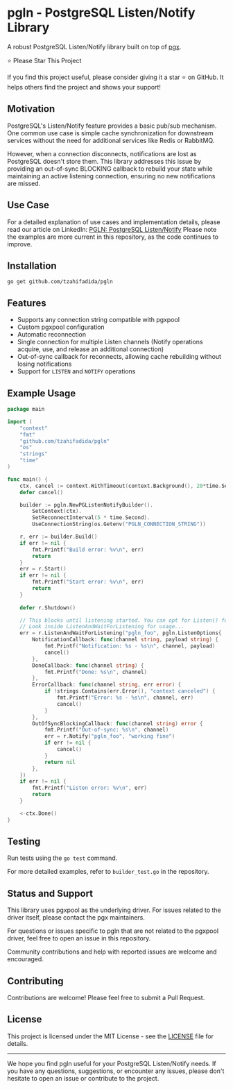# pgln - PostgreSQL Listen/Notify Library

A robust PostgreSQL Listen/Notify library built on top of [pgx](https://github.com/jackc/pgx).

⭐️ Please Star This Project

If you find this project useful, please consider giving it a star ⭐️ on GitHub. It helps others find the project and shows your support!

## Motivation

PostgreSQL's Listen/Notify feature provides a basic pub/sub mechanism. One common use case is simple cache synchronization for downstream services without the need for additional services like Redis or RabbitMQ.

However, when a connection disconnects, notifications are lost as PostgreSQL doesn't store them. This library addresses this issue by providing an out-of-sync BLOCKING callback to rebuild your state while maintaining an active listening connection, ensuring no new notifications are missed.

## Use Case

For a detailed explanation of use cases and implementation details, please read our article on LinkedIn: [PGLN: PostgreSQL Listen/Notify](https://www.linkedin.com/pulse/pgln-postgresql-listennotify-tzahi-fadida--q0nwf)
Please note the examples are more current in this repository, as the code continues to improve.

## Installation

```
go get github.com/tzahifadida/pgln
```

## Features

- Supports any connection string compatible with pgxpool
- Custom pgxpool configuration
- Automatic reconnection
- Single connection for multiple Listen channels (Notify operations acquire, use, and release an additional connection)
- Out-of-sync callback for reconnects, allowing cache rebuilding without losing notifications
- Support for `LISTEN` and `NOTIFY` operations

## Example Usage

```go
package main

import (
    "context"
    "fmt"
    "github.com/tzahifadida/pgln"
    "os"
    "strings"
    "time"
)

func main() {
    ctx, cancel := context.WithTimeout(context.Background(), 20*time.Second)
    defer cancel()

    builder := pgln.NewPGListenNotifyBuilder().
        SetContext(ctx).
        SetReconnectInterval(5 * time.Second).
        UseConnectionString(os.Getenv("PGLN_CONNECTION_STRING"))

    r, err := builder.Build()
    if err != nil {
        fmt.Printf("Build error: %v\n", err)
        return
    }
    err = r.Start()
    if err != nil {
        fmt.Printf("Start error: %v\n", err)
        return
    }
	
    defer r.Shutdown()

	// This blocks until listening started. You can opt for Listen() for non-blocking...
	// Look inside ListenAndWaitForListening for usage...
    err = r.ListenAndWaitForListening("pgln_foo", pgln.ListenOptions{
        NotificationCallback: func(channel string, payload string) {
            fmt.Printf("Notification: %s - %s\n", channel, payload)
            cancel()
        },
        DoneCallback: func(channel string) {
            fmt.Printf("Done: %s\n", channel)
        },
        ErrorCallback: func(channel string, err error) {
            if !strings.Contains(err.Error(), "context canceled") {
                fmt.Printf("Error: %s - %s\n", channel, err)
                cancel()
            }
        },
        OutOfSyncBlockingCallback: func(channel string) error {
            fmt.Printf("Out-of-sync: %s\n", channel)
            err = r.Notify("pgln_foo", "working fine")
            if err != nil {
                cancel()
            }
            return nil
        },
    })
    if err != nil {
        fmt.Printf("Listen error: %v\n", err)
        return
    }

    <-ctx.Done()
}
```

## Testing

Run tests using the `go test` command.

For more detailed examples, refer to `builder_test.go` in the repository.

## Status and Support

This library uses pgxpool as the underlying driver. For issues related to the driver itself, please contact the pgx maintainers.

For questions or issues specific to pgln that are not related to the pgxpool driver, feel free to open an issue in this repository.

Community contributions and help with reported issues are welcome and encouraged.

## Contributing

Contributions are welcome! Please feel free to submit a Pull Request.

## License

This project is licensed under the MIT License - see the [LICENSE](LICENSE) file for details.

---

We hope you find pgln useful for your PostgreSQL Listen/Notify needs. If you have any questions, suggestions, or encounter any issues, please don't hesitate to open an issue or contribute to the project.